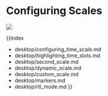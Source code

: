 Configuring Scales
=======================

<img src="desktop/gantt_right.png"/>

{{index
- desktop/configuring_time_scale.md 
- desktop/highlighting_time_slots.md
- desktop/second_scale.md
- desktop/dynamic_scale.md
- desktop/custom_scale.md
- desktop/markers.md
- desktop/rtl_mode.md
}}